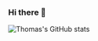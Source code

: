 ### Hi there 👋

![Thomas's GitHub stats](https://github-readme-stats.vercel.app/api?username=thomasbtnfr&show_icons=true&theme=transparent)

<!--
**thomasbtnfr/thomasbtnfr** is a ✨ _special_ ✨ repository because its `README.md` (this file) appears on your GitHub profile.

Here are some ideas to get you started:

- 🔭 I’m currently working on ...
- 🌱 I’m currently learning ...
- 👯 I’m looking to collaborate on ...
- 🤔 I’m looking for help with ...
- 💬 Ask me about ...
- 📫 How to reach me: ...
- 😄 Pronouns: ...
- ⚡ Fun fact: ...
-->
